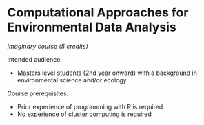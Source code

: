 # Computational Approaches for Environmental Data Analysis

*Imaginary course (5 credits)*

Intended audience:
- Masters level students (2nd year onward) with a background in environmental science and/or ecology

Course prerequisites:
- Prior experience of programming with R is required
- No experience of cluster computing is required
